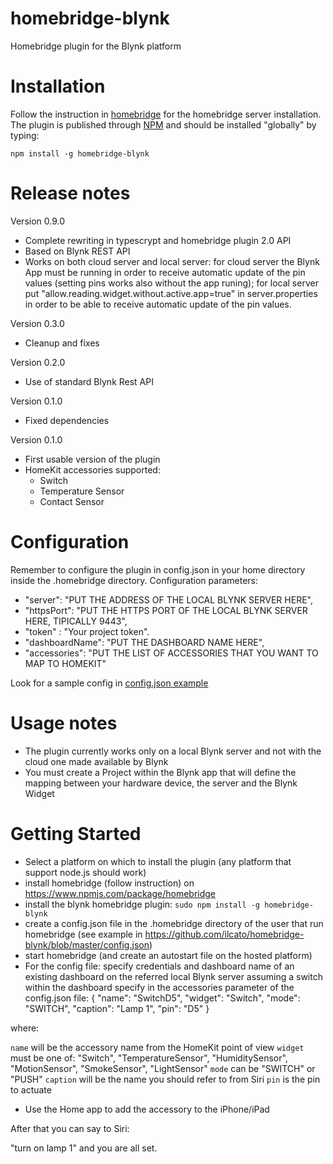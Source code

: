 # homebridge-blynk

Homebridge plugin for the Blynk platform

# Installation
Follow the instruction in [homebridge](https://www.npmjs.com/package/homebridge) for the homebridge server installation.
The plugin is published through [NPM](https://www.npmjs.com/package/homebridge-blynk) and should be installed "globally" by typing:

    npm install -g homebridge-blynk
    
# Release notes
Version 0.9.0
+ Complete rewriting in typescrypt and homebridge plugin 2.0 API
+ Based on Blynk REST API
+ Works on both cloud server and local server: for cloud server the Blynk App must be running in order to receive automatic update of the pin values (setting pins works also without the app runing); for local server put "allow.reading.widget.without.active.app=true" in server.properties in order to be able to receive automatic update of the pin values. 

Version 0.3.0
+ Cleanup and fixes

Version 0.2.0
+ Use of standard Blynk Rest API

Version 0.1.0
+ Fixed dependencies

Version 0.1.0
+ First usable version of the plugin
+ HomeKit accessories supported:
	+ Switch
	+ Temperature Sensor
	+ Contact Sensor
	
# Configuration
Remember to configure the plugin in config.json in your home directory inside the .homebridge directory. Configuration parameters:
+ "server": "PUT THE ADDRESS OF THE LOCAL BLYNK SERVER HERE",
+ "httpsPort": "PUT THE HTTPS PORT OF THE LOCAL BLYNK SERVER HERE, TIPICALLY 9443",
+ "token" : "Your project token".
+ "dashboardName": "PUT THE DASHBOARD NAME HERE",
+ "accessories": "PUT THE LIST OF ACCESSORIES THAT YOU WANT TO MAP TO HOMEKIT"

Look for a sample config in [config.json example](https://github.com/ilcato/homebridge-blynk/blob/master/config.json)

# Usage notes
+ The plugin currently works only on a local Blynk server and not with the cloud one made available by Blynk
+ You must create a Project within the Blynk app that will define the mapping between your hardware device, the server and the Blynk Widget

# Getting Started
+ Select a platform on which to install the plugin (any platform that support node.js should work)
+ install homebridge (follow instruction) on https://www.npmjs.com/package/homebridge
+ install the blynk homebridge plugin: 
```sudo npm install -g homebridge-blynk```
+ create a config.json file in the .homebridge directory of the user that run homebridge (see example in https://github.com/ilcato/homebridge-blynk/blob/master/config.json)
+ start homebridge (and create an autostart file on the hosted platform)
+ For the config file:
specify credentials and dashboard name of an existing dashboard on the referred local Blynk server
assuming a switch within the dashboard specify in the accessories parameter of the config.json file:
{ "name": "SwitchD5", "widget": "Switch", "mode": "SWITCH", "caption": "Lamp 1", "pin": "D5" }

where:

`name` will be the accessory name from the HomeKit point of view
`widget` must be one of: "Switch", "TemperatureSensor", "HumiditySensor", "MotionSensor", "SmokeSensor", "LightSensor"
`mode` can be "SWITCH" or "PUSH"
`caption` will be the name you should refer to from Siri
`pin` is the pin to actuate
+ Use the Home app to add the accessory to the iPhone/iPad

After that you can say to Siri:

"turn on lamp 1" and you are all set.

